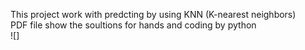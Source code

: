 This project work with predcting by using KNN (K-nearest neighbors) <br>
PDF file show the soultions for hands and coding by python <br>
![]
